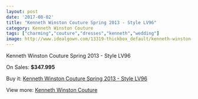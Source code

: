 ```yaml
---
layout: post
date: '2017-08-02'
title: "Kenneth Winston Couture Spring 2013 - Style LV96"
category: Kenneth Winston Couture
tags: ["charming","couture","dresses","kenneth","wedding"]
image: http://www.idealgown.com/13319-thickbox_default/kenneth-winston-couture-spring-2013-style-lv96.jpg
---
```

Kenneth Winston Couture Spring 2013 - Style LV96

On Sales: **$347.995**
<a href="https://www.idealgown.com/en/kenneth-winston-couture/5354-kenneth-winston-couture-spring-2013-style-lv96.html"><amp-img layout="responsive" width="600" height="600" src="//www.idealgown.com/13319-thickbox_default/kenneth-winston-couture-spring-2013-style-lv96.jpg" alt="Kenneth Winston Couture Spring 2013 - Style LV96 0" /></a>
<a href="https://www.idealgown.com/en/kenneth-winston-couture/5354-kenneth-winston-couture-spring-2013-style-lv96.html"><amp-img layout="responsive" width="600" height="600" src="//www.idealgown.com/13322-thickbox_default/kenneth-winston-couture-spring-2013-style-lv96.jpg" alt="Kenneth Winston Couture Spring 2013 - Style LV96 1" /></a>
<a href="https://www.idealgown.com/en/kenneth-winston-couture/5354-kenneth-winston-couture-spring-2013-style-lv96.html"><amp-img layout="responsive" width="600" height="600" src="//www.idealgown.com/13321-thickbox_default/kenneth-winston-couture-spring-2013-style-lv96.jpg" alt="Kenneth Winston Couture Spring 2013 - Style LV96 2" /></a>
<a href="https://www.idealgown.com/en/kenneth-winston-couture/5354-kenneth-winston-couture-spring-2013-style-lv96.html"><amp-img layout="responsive" width="600" height="600" src="//www.idealgown.com/13320-thickbox_default/kenneth-winston-couture-spring-2013-style-lv96.jpg" alt="Kenneth Winston Couture Spring 2013 - Style LV96 3" /></a>

Buy it: [Kenneth Winston Couture Spring 2013 - Style LV96](https://www.idealgown.com/en/kenneth-winston-couture/5354-kenneth-winston-couture-spring-2013-style-lv96.html "Kenneth Winston Couture Spring 2013 - Style LV96")

View more: [Kenneth Winston Couture](https://www.idealgown.com/en/77-kenneth-winston-couture "Kenneth Winston Couture")